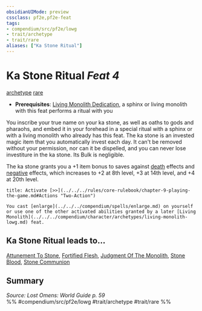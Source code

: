 ```yaml
---
obsidianUIMode: preview
cssclass: pf2e,pf2e-feat
tags:
- compendium/src/pf2e/lowg
- trait/archetype
- trait/rare
aliases: ["Ka Stone Ritual"]
---
```

# Ka Stone Ritual  *Feat 4*  
[archetype](../../Rules/traits/archetype.md)  [rare](../../Rules/traits/rare.md)  

- **Prerequisites**: [Living Monolith Dedication](living-monolith-dedication-lowg.md), a sphinx or living monolith with this feat performs a ritual with you

You inscribe your true name on your ka stone, as well as oaths to gods and pharaohs, and embed it in your forehead in a special ritual with a sphinx or with a living monolith who already has this feat. The ka stone is an invested magic item that you automatically invest each day. It can't be removed without your permission, nor can it be dispelled, and you can never lose investiture in the ka stone. Its Bulk is negligible.

The ka stone grants you a +1 item bonus to saves against [death](../../Rules/traits/death.md) effects and [negative](../../Rules/traits/negative.md) effects, which increases to +2 at 8th level, +3 at 14th level, and +4 at 20th level.

```ad-embed-ability
title: Activate [>>](../../../rules/core-rulebook/chapter-9-playing-the-game.md#Actions "Two-Action")

You cast [enlarge](../../../compendium/spells/enlarge.md) on yourself or use one of the other activated abilities granted by a later [Living Monolith](../../../compendium/character/archetypes/living-monolith-lowg.md) feat.
```

## Ka Stone Ritual leads to...

[Attunement To Stone](attunement-to-stone-lowg.md), [Fortified Flesh](fortified-flesh-lowg.md), [Judgment Of The Monolith](judgment-of-the-monolith-lowg.md), [Stone Blood](stone-blood-lowg.md), [Stone Communion](stone-communion-lowg.md)

## Summary

*Source: Lost Omens: World Guide p. 59*  
%% #compendium/src/pf2e/lowg #trait/archetype #trait/rare %%
